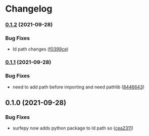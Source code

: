 # Changelog

### [0.1.2](https://www.github.com/Loop3D/surfe/compare/v0.1.1...v0.1.2) (2021-09-28)


### Bug Fixes

* ld path changes ([f0399ce](https://www.github.com/Loop3D/surfe/commit/f0399cebefca5a17085fb8b7e3e134a26a179e40))

### [0.1.1](https://www.github.com/Loop3D/surfe/compare/v0.1.0...v0.1.1) (2021-09-28)


### Bug Fixes

* need to add path before importing and need pathlib ([8446643](https://www.github.com/Loop3D/surfe/commit/8446643caa778fc488e41b0104a63268f5450fd7))

## 0.1.0 (2021-09-28)


### Bug Fixes

* surfepy now adds python package to ld path so ([cea2311](https://www.github.com/Loop3D/surfe/commit/cea2311ff62c13dac25dea4942aed5979eaa9b26))
